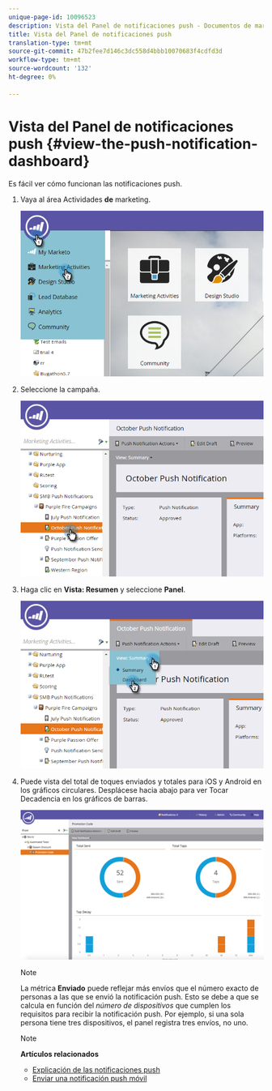 ```yaml
---
unique-page-id: 10096523
description: Vista del Panel de notificaciones push - Documentos de marketing - Documentación del producto
title: Vista del Panel de notificaciones push
translation-type: tm+mt
source-git-commit: 47b2fee7d146c3dc558d4bbb10070683f4cdfd3d
workflow-type: tm+mt
source-wordcount: '132'
ht-degree: 0%

---
```



# Vista del Panel de notificaciones push {#view-the-push-notification-dashboard}

Es fácil ver cómo funcionan las notificaciones push.

1. Vaya al área Actividades **de** marketing.

   ![](assets/image2015-12-11-12-3a57-3a48.png)

1. Seleccione la campaña.

   ![](assets/image2015-12-11-13-3a1-3a56.png)

1. Haga clic en **Vista: Resumen** y seleccione **Panel**.

   ![](assets/image2015-12-11-13-3a4-3a23.png)

1. Puede vista del total de toques enviados y totales para iOS y Android en los gráficos circulares. Desplácese hacia abajo para ver Tocar Decadencia en los gráficos de barras.

   ![](assets/image2015-12-15-15-3a23-3a47.png)

   >[!NOTE]
   >
   >La métrica **Enviado** puede reflejar más envíos que el número exacto de personas a las que se envió la notificación push. Esto se debe a que se calcula en función del *número de dispositivos* que cumplen los requisitos para recibir la notificación push. Por ejemplo, si una sola persona tiene tres dispositivos, el panel registra tres envíos, no uno.

   >[!NOTE]
   >
   >**Artículos relacionados**
   >
   >    
   >    
   >    * [Explicación de las notificaciones push](understanding-push-notifications.md)
   >    * [Enviar una notificación push móvil](send-a-mobile-push-notification.md)


